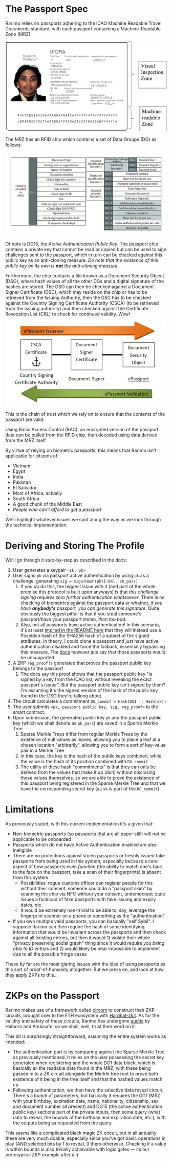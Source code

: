 # The Passport Spec

Rarimo relies on passports adhering to the ICAO Machine Readable Travel Documents standard, with each passport containing a Machine-Readable Zone (MRZ):

![](passport_MRZ.png)

The MRZ has an RFID chip which contains a set of Data Groups (DG) as follows:

![](passport_memory_DGs.jpg)

Of note is DG15, the _Active Authentication Public Key_. The passport chip contains a private key that cannot be read or copied but can be used to sign challenges sent to the passport, which in turn can be checked against this public key as an anti-cloning measure. *Do note that the existence of this public key on its own is **not** the anti-cloning measure*.

Furthermore, the chip contains a file known as a Document Security Object (DSO), where hash values of all the other DGs and a digital signature of the hashes are stored. The DSO can then be checked against a Document Signer Certificate (DSC), which may reside on the chip or has to be retrieved from the Issuing Authority, then the DSC has to be checked against the Country Signing Certificate Authority (CSCA) (to be retrieved from the issuing authority) and then checked against the Certificate Revocation List (CRL) to check for continued validity. Wow!

![](PKDChain.jpg)

This is the chain of trust which we rely on to ensure that the contents of the passport are valid.

Using Basic Access Control (BAC), an encrypted version of the passport data can be pulled from the RFID chip, then decoded using data derived from the MRZ itself.  

By virtue of relying on biometric passports, this means that Rarimo isn't applicable for citizens of:
- Vietnam
- Egypt
- India
- Pakistan
- El Salvador
- Most of Africa, actually
- South Africa
- A good chunk of the Middle East
- _People who can't afford to get a passport_

We'll highlight whatever issues we spot along the way as we look through the technical implementation.

# Deriving and Storing The Profile

We'll go through it step-by-step as described in the docs:
1. User generates a keypair `<sk, pk>` 
2. User signs `pk` via passport active authentication by using `pk` as a challenge, generating `sig = sign(Hash(pk)[:64], sk_pass)`
	1. If you _do_ do this, the biggest issue with it (and part of the whole premise this protocol is built upon anyways) is that _this challenge signing requires zero further authentication whatsoever_. There is no checking of biometrics against the passport data or whatnot, _if you have **anybody's** passport, you can generate this signature_. Quite obviously the biggest pitfall is that if you steal someone's passport/have your passport stolen, _then too bad_. 
	2. Also, not all passports have active authentication! In this scenario, it's at least [implied in the README here](https://github.com/rarimo/passport-zk-circuits/) that they will instead use a Poseidon hash of the SHA256 hash of a subset of the signed attributes. In theory, I could clone a passport and just have active authentication disabled and force the fallback, essentially bypassing this measure. The [docs](https://docs.rarimo.com/accounts/zk-passport/#challenges-and-limitations) however juts say that those passports would be unsupported.
3. A ZKP `reg_proof` is generated that proves the passport public key belongs to the passport
	1. The docs say this proof shows that the passport public key "is signed by a key from the ICAO list, without revealing the exact passport's issuer". But the passport public key isn't signed by them? I'm assuming it's the signed version of the hash of the public key found in the DSO they're talking about.
4. The circuit calculates a commitment `DG_commit = Hash(DG1 || Hash(sk))`
5. The user submits `<pk, passport public key, sig, reg_proof>` to the smart contract.
6. Upon submission, the generated public key `pk` and the passport public key (which we shall denote as `pk_pass`) are saved in a Sparse Merkle Tree
	1. Sparse Merkle Trees differ from regular Merkle Trees by the existence of null values as leaves, allowing you to place a leaf at a chosen location "arbitrarily", allowing you to form a sort of key-value pair in a Merkle Tree
	2. In this case, the key is the hash of the public keys combined, while the value is the hash of its position combined with `DG_commit`
	3. The utility of these hash "commitments" is that they can only be derived from the values that make it up (duh) without disclosing those values themselves, so we are able to prove the existence of this passport being registered in the Sparse Merkle Tree and that we have the corresponding secret key (as `sk` is part of the `DG_commit`)

# Limitations

As previously stated, with this current implementation it's a given that:
- Non-biometric passports (so passports that are all paper still) will not be applicable to be onboarded
- Passports which do not have Active Authentication enabled are also ineligible
- There are no protections against stolen passports or freshly issued fake passports from being used in this system, especially because a core aspect of how passports even _function_ (the ability to match one's face to the face on the passport, take a scan of their fingerprints) is absent from this system
	- Possibilities: rogue customs officer can register people for this without their consent, someone could do a "passport skim" by scanning the chip via NFC without your consent, undemocratic state issues a fuckload of fake passports with fake issuing and expiry dates, etc.
	- It would be extremely non-trivial to be able to, say, leverage the fingerprint scanner on a phone or something as the "authentication"
- If you own multiple valid passports, you can basically "self Sybil". I suppose Rarimo can then require the hash of some identifying information that would be invariant across the passports and then check against all existing entries, but then it would 1) violate their whole "privacy preserving social graph" thing since it would require _you being able to ID entries_ and 2) would likely be near impossible to implement due to all the possible fringe cases

These by far are the most glaring issues with the idea of using passports as this sort of proof-of-humanity altogether. But we press on, and look at how they apply ZKPs to this...

# ZKPs on the Passport

Rarimo makes use of a framework called [circom](https://github.com/iden3/circom) to construct their ZKP circuits, brought over to the ETH ecosystem with [Hardhat-zkit](https://github.com/dl-solarity/hardhat-zkit). As for the validity and safety of these circuits, Rarimo has undergone [audits](https://docs.rarimo.com/resources/audits/) by Halborn and Ambisafe, so we shall, well, trust their word on it.

This bit is surprisingly straightforward, assuming the entire system works as intended:
- The authentication part is by comparing against the Sparse Merkle Tree as previously mentioned. It relies on the user possessing the secret key generated when registering and the whole DG1 data block, which is basically all the readable data found in the MRZ, with these being passed in to a ZK circuit alongside the Merkle tree root to prove both existence of it being in the tree itself and that the hashed values match up
- Following authentication, we then have the selective data reveal circuit. There's a bunch of parameters, but basically it requires the DG1 (MRZ with your birthday, expiration date, name, nationality, citizenship, sex and document number all present) and DG15 (the active authentication public key) sections part of the private inputs, then some query (what data to reveal, the bounds of the birthday and expiration date, etc.), with the outputs being as requested from the query

This _seems_ like a complicated black magic ZK circuit, but in all actuality these are very much doable, especially since you've got basic operations in play (AND selected bits by 1 to reveal, 0 them otherwise. Checking if a value is within bounds is also trivially achievable with logic gates — its our prototypical ZKP example after all)